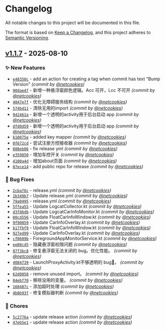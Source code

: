 # Changelog
All notable changes to this project will be documented in this file.

The format is based on [Keep a Changelog](https://keepachangelog.com/en/1.0.0/),
and this project adheres to [Semantic Versioning](https://semver.org/spec/v2.0.0.html).

## [v1.1.7] - 2025-08-10
### :sparkles: New Features
- [`e48350c`](https://github.com/netcookies/isulewTools/commit/e48350c3b38a2fad52f41c626a74f1b9f075e3b7) - add an action for creating a tag when commit has text “Bump Version” *(commit by [@netcookies](https://github.com/netcookies))*
- [`90dae4f`](https://github.com/netcookies/isulewTools/commit/90dae4fce2f656d476e7768f6f12db98c7430d71) - 新增一种悬浮窗颜色逻辑。Acc 可开，Lcc 不可开 *(commit by [@netcookies](https://github.com/netcookies))*
- [`4847e7f`](https://github.com/netcookies/isulewTools/commit/4847e7feb73bd33c388553af26aee50d997e44da) - 优化无障碍服务结构 *(commit by [@netcookies](https://github.com/netcookies))*
- [`574bd11`](https://github.com/netcookies/isulewTools/commit/574bd11852f3179d3d3971803edfd385f7b30cd3) - 清除无用的import *(commit by [@netcookies](https://github.com/netcookies))*
- [`942461a`](https://github.com/netcookies/isulewTools/commit/942461ade3e4cde53ddc33cea0e5bf6b880c85e7) - 新增一个透明的activity用于后台启动 app *(commit by [@netcookies](https://github.com/netcookies))*
- [`dfd0d59`](https://github.com/netcookies/isulewTools/commit/dfd0d596584f561c376d02a73e6ecfcaf4e0fdcd) - 新增一个透明的activity用于后台启动 app *(commit by [@netcookies](https://github.com/netcookies))*
- [`b10075e`](https://github.com/netcookies/isulewTools/commit/b10075e71575551d48a4b7b150a212cd47a15286) - added key mapper *(commit by [@netcookies](https://github.com/netcookies))*
- [`0f672cd`](https://github.com/netcookies/isulewTools/commit/0f672cdd6adb2aae8476126f0d161caed0d6d023) - 尝试注册方控接收器 *(commit by [@netcookies](https://github.com/netcookies))*
- [`088eb86`](https://github.com/netcookies/isulewTools/commit/088eb863c54dea7e0c5058cda55369fd22e5aa59) - fix release yml *(commit by [@netcookies](https://github.com/netcookies))*
- [`e359850`](https://github.com/netcookies/isulewTools/commit/e359850b387d8fa2205deda8f18a24c304d54494) - 增加车控开关 *(commit by [@netcookies](https://github.com/netcookies))*
- [`4100a4d`](https://github.com/netcookies/isulewTools/commit/4100a4d7fff2b6e5c802e8532a7112fac81eca7c) - 增加about页面 *(commit by [@netcookies](https://github.com/netcookies))*
- [`07ece14`](https://github.com/netcookies/isulewTools/commit/07ece1460238538e6bdee225915889b84dcae3fc) - add public repo for release *(commit by [@netcookies](https://github.com/netcookies))*

### :bug: Bug Fixes
- [`2cbaf8c`](https://github.com/netcookies/isulewTools/commit/2cbaf8c04305ab7fbffef00bbf096461e4ae65cf) - release.yml *(commit by [@netcookies](https://github.com/netcookies))*
- [`1b349b7`](https://github.com/netcookies/isulewTools/commit/1b349b7c5dafda2c3532ac4a9aa07267f2157b09) - Update release.yml *(commit by [@netcookies](https://github.com/netcookies))*
- [`79a0495`](https://github.com/netcookies/isulewTools/commit/79a04954fa7078d0496bd6dc51826944542141f6) - release.yml *(commit by [@netcookies](https://github.com/netcookies))*
- [`5ffea55`](https://github.com/netcookies/isulewTools/commit/5ffea55e2fd184df8e4322af5978b6b526e762b2) - Update LogcatCollector.kt *(commit by [@netcookies](https://github.com/netcookies))*
- [`d3f86db`](https://github.com/netcookies/isulewTools/commit/d3f86dbd789679a9a73ca20c2393f3ae30c16763) - Update LogcatCarInfoMonitor.kt *(commit by [@netcookies](https://github.com/netcookies))*
- [`00cd556`](https://github.com/netcookies/isulewTools/commit/00cd55657e848ceebeeda7e4c5bb18e71fb613ce) - Update FloatCarInfoWindow.kt *(commit by [@netcookies](https://github.com/netcookies))*
- [`9f90059`](https://github.com/netcookies/isulewTools/commit/9f900594fb6309aa96ce9042669173602af6bdc7) - Update CarInfoOverlay.kt *(commit by [@netcookies](https://github.com/netcookies))*
- [`b17fbf9`](https://github.com/netcookies/isulewTools/commit/b17fbf9e5203fde3c8fdf1c9a2aacf45a5689e01) - Update FloatCarInfoWindow.kt *(commit by [@netcookies](https://github.com/netcookies))*
- [`927ed99`](https://github.com/netcookies/isulewTools/commit/927ed997c896e0465d319319c1eebb761e3d3c06) - Update CarInfoOverlay.kt *(commit by [@netcookies](https://github.com/netcookies))*
- [`cf0609b`](https://github.com/netcookies/isulewTools/commit/cf0609b8464096fdc98bf07b638d98661ba5194f) - ForegroundAppMonitorService.kt *(commit by [@netcookies](https://github.com/netcookies))*
- [`ee08cd5`](https://github.com/netcookies/isulewTools/commit/ee08cd52d8150b4994c6093b0dc6a3a5df77f44e) - 隐藏悬浮窗权限问题 *(commit by [@netcookies](https://github.com/netcookies))*
- [`87f3bc8`](https://github.com/netcookies/isulewTools/commit/87f3bc8a1fd59ee23266babadc29700c7d10c687) - 修复悬浮窗无法关闭的 bug。优化性能。 *(commit by [@netcookies](https://github.com/netcookies))*
- [`4084739`](https://github.com/netcookies/isulewTools/commit/40847393bc91afe88d7a55b152a9d98009de6dd1) - LaunchProxyActivity.kt不够透明的 bug🐶。 *(commit by [@netcookies](https://github.com/netcookies))*
- [`62d0858`](https://github.com/netcookies/isulewTools/commit/62d0858a472ecfa3cdae153d7e3c34e2233dce7c) - remove unused import。 *(commit by [@netcookies](https://github.com/netcookies))*
- [`04ebf70`](https://github.com/netcookies/isulewTools/commit/04ebf70f7abb3965d6aa7bd73cd3c678b4db2850) - 移除没用的变量。 *(commit by [@netcookies](https://github.com/netcookies))*
- [`160487c`](https://github.com/netcookies/isulewTools/commit/160487cfd3894515817b4cdb3e2d13dad4b3d5fa) - 添加超时处理 *(commit by [@netcookies](https://github.com/netcookies))*
- [`4b8b93f`](https://github.com/netcookies/isulewTools/commit/4b8b93f77197433097454c8ce9318c8d2c734034) - 修复模拟器判断 *(commit by [@netcookies](https://github.com/netcookies))*

### :wrench: Chores
- [`5c2776a`](https://github.com/netcookies/isulewTools/commit/5c2776aad046326f392e0c602146d5e8b0b3502d) - update release action *(commit by [@netcookies](https://github.com/netcookies))*
- [`47eb5e1`](https://github.com/netcookies/isulewTools/commit/47eb5e177cbd079c7aef49811be5eb677c274dcd) - update release action *(commit by [@netcookies](https://github.com/netcookies))*

[v1.1.7]: https://github.com/netcookies/isulewTools/compare/v1.0.6...v1.1.7
